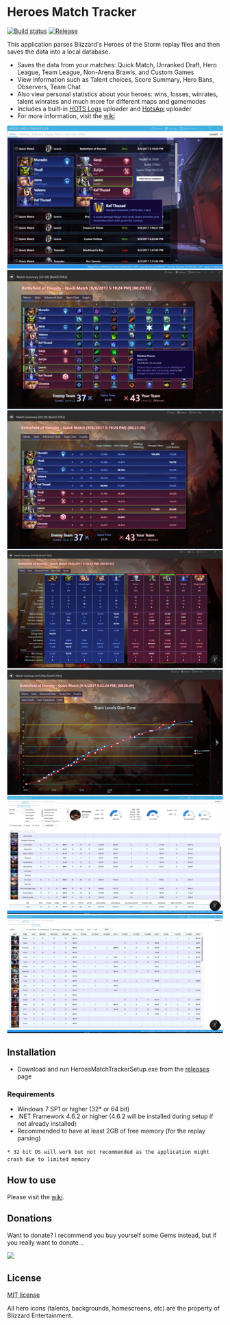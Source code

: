 # Heroes Match Tracker

[![Build status](https://ci.appveyor.com/api/projects/status/9ufforppr67h7low/branch/master?svg=true)](https://ci.appveyor.com/project/koliva8245/heroesparserdata/branch/master)
[![Release](https://img.shields.io/github/release/koliva8245/HeroesMatchTracker.svg)](https://github.com/koliva8245/HeroesMatchTracker/releases/latest)

This application parses Blizzard's Heroes of the Storm replay files and then saves the data into a local database.  
- Saves the data from your matches: Quick Match, Unranked Draft, Hero League, Team League, Non-Arena Brawls, and Custom Games
- View information such as Talent choices, Score Summary, Hero Bans, Observers, Team Chat
- Also view personal statistics about your heroes: wins, losses, winrates, talent winrates and much more for different maps and gamemodes
- Includes a built-in [HOTS Logs](https://www.hotslogs.com/Default) uploader and [HotsApi](http://hotsapi.net/) uploader
- For more information, visit the [wiki](https://github.com/koliva8245/HeroesMatchTracker/wiki)

![HeroesMatchTracker](/HeroesMatchTracker/Resources/Images/HMT_Homescreen.jpg)
![HeroesMatchTracker](/HeroesMatchTracker/Resources/Images/HMT_Summary_Talent.jpg)
![HeroesMatchTracker](/HeroesMatchTracker/Resources/Images/HMT_Summary_Stats.jpg)
![HeroesMatchTracker](/HeroesMatchTracker/Resources/Images/HMT_Summary_AdvStats.jpg)
![HeroesMatchTracker](/HeroesMatchTracker/Resources/Images/HMT_Summary_Graph_TeamLevels.jpg)
![HeroesMatchTracker](/HeroesMatchTracker/Resources/Images/HMT_Stats_Hero.jpg)
![HeroesMatchTracker](/HeroesMatchTracker/Resources/Images/HMT_Stats_AllHero.jpg)

## Installation
- Download and run HeroesMatchTrackerSetup.exe from the [releases](https://github.com/koliva8245/HeroesMatchTracker/releases) page

### Requirements
- Windows 7 SP1 or higher (32* or 64 bit)
- .NET Framework 4.6.2 or higher (4.6.2 will be installed during setup if not already installed)
- Recommended to have at least 2GB of free memory (for the replay parsing)

`* 32 bit OS will work but not recommended as the application might crash due to limited memory`

## How to use
Please visit the [wiki](https://github.com/koliva8245/HeroesMatchTracker/wiki).

## Donations
Want to donate? I recommend you buy yourself some Gems instead, but if you really want to donate...

[![](https://www.paypalobjects.com/en_US/i/btn/btn_donateCC_LG.gif)](https://www.paypal.com/cgi-bin/webscr?cmd=_donations&business=NSU3A249LKG4C&lc=US&item_name=Heroes%20Match%20Tracker&currency_code=USD&bn=PP%2dDonationsBF%3abtn_donateCC_LG%2egif%3aNonHosted)

## License
[MIT license](/LICENSE.txt)

All hero icons (talents, backgrounds, homescreens, etc) are the property of Blizzard Entertainment.
